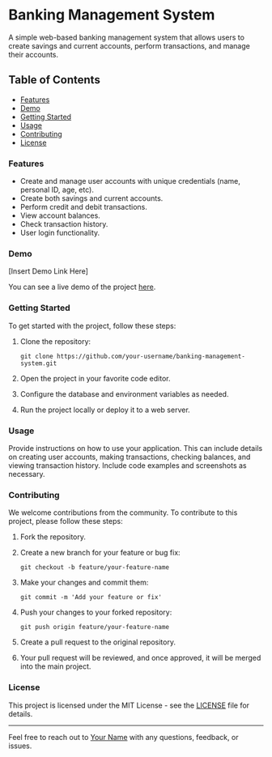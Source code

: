 
<body>
  <h1>Banking Management System</h1>
  <p>A simple web-based banking management system that allows users to create savings and current accounts, perform transactions, and manage their accounts.</p>

  ## Table of Contents
  - [Features](#features)
  - [Demo](#demo)
  - [Getting Started](#getting-started)
  - [Usage](#usage)
  - [Contributing](#contributing)
  - [License](#license)

  ### Features
  - Create and manage user accounts with unique credentials (name, personal ID, age, etc).
  - Create both savings and current accounts.
  - Perform credit and debit transactions.
  - View account balances.
  - Check transaction history.
  - User login functionality.

  ### Demo
  [Insert Demo Link Here]

  You can see a live demo of the project [here](#).

  ### Getting Started
  To get started with the project, follow these steps:

  1. Clone the repository:
     ```
     git clone https://github.com/your-username/banking-management-system.git
     ```

  2. Open the project in your favorite code editor.

  3. Configure the database and environment variables as needed.

  4. Run the project locally or deploy it to a web server.

  ### Usage
  Provide instructions on how to use your application. This can include details on creating user accounts, making transactions, checking balances, and viewing transaction history. Include code examples and screenshots as necessary.

  ### Contributing
  We welcome contributions from the community. To contribute to this project, please follow these steps:

  1. Fork the repository.

  2. Create a new branch for your feature or bug fix:
     ```
     git checkout -b feature/your-feature-name
     ```

  3. Make your changes and commit them:
     ```
     git commit -m 'Add your feature or fix'
     ```

  4. Push your changes to your forked repository:
     ```
     git push origin feature/your-feature-name
     ```

  5. Create a pull request to the original repository.

  6. Your pull request will be reviewed, and once approved, it will be merged into the main project.

  ### License
  This project is licensed under the MIT License - see the [LICENSE](LICENSE) file for details.

  ---

  Feel free to reach out to [Your Name](mailto:your.email@example.com) with any questions, feedback, or issues.

</body>
</html>
